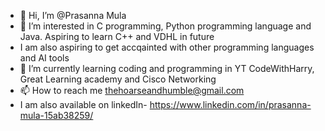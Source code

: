 - 👋 Hi, I’m @Prasanna Mula
- 👀 I’m interested in C programming, Python programming language and Java. Aspiring to learn C++ and VDHL in future
- I am also aspiring to get accqainted with other programming languages and AI tools 
- 🌱 I’m currently learning coding and programming in YT CodeWithHarry, Great Learning academy and Cisco Networking
- 📫 How to reach me  thehoarseandhumble@gmail.com
- I am also available on linkedIn- https://www.linkedin.com/in/prasanna-mula-15ab38259/

<!---
Prasanna1Mula/Prasanna1Mula is a ✨ special ✨ repository because its `README.md` (this file) appears on your GitHub profile.
You can click the Preview link to take a look at your changes.
--->
